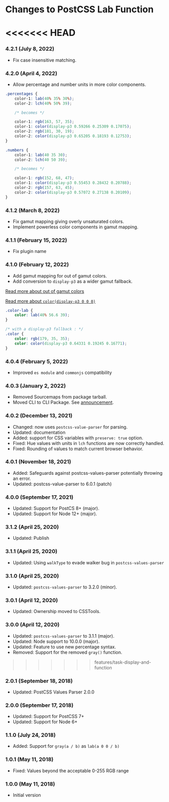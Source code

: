 # Changes to PostCSS Lab Function

<<<<<<< HEAD
=======
### 4.2.1 (July 8, 2022)

- Fix case insensitive matching.

### 4.2.0 (April 4, 2022)

- Allow percentage and number units in more color components.

```css
.percentages {
	color-1: lab(40% 35% 30%);
	color-2: lch(40% 50% 39);

	/* becomes */

	color-1: rgb(163, 57, 35);
	color-1: color(display-p3 0.59266 0.25309 0.17075);
	color-2: rgb(181, 30, 19);
	color-2: color(display-p3 0.65205 0.18193 0.12753);
}

.numbers {
	color-1: lab(40 35 30);
	color-2: lch(40 50 39);

	/* becomes */

	color-1: rgb(152, 68, 47);
	color-1: color(display-p3 0.55453 0.28432 0.20788);
	color-2: rgb(157, 63, 45);
	color-2: color(display-p3 0.57072 0.27138 0.20109);
}
```

### 4.1.2 (March 8, 2022)

- Fix gamut mapping giving overly unsaturated colors.
- Implement powerless color components in gamut mapping.

### 4.1.1 (February 15, 2022)

- Fix plugin name

### 4.1.0 (February 12, 2022)

- Add gamut mapping for out of gamut colors.
- Add conversion to `display-p3` as a wider gamut fallback.

[Read more about out of gamut colors](https://github.com/csstools/postcss-plugins/blob/main/plugins/postcss-lab-function/README.md#out-of-gamut-colors)

[Read more about `color(display-p3 0 0 0)`](https://developer.mozilla.org/en-US/docs/Web/CSS/color_value/color())

```css
.color-lab {
	color: lab(40% 56.6 39);
}

/* with a display-p3 fallback : */
.color {
	color: rgb(179, 35, 35);
	color: color(display-p3 0.64331 0.19245 0.16771);
}
```

### 4.0.4 (February 5, 2022)

- Improved `es module` and `commonjs` compatibility

### 4.0.3 (January 2, 2022)

- Removed Sourcemaps from package tarball.
- Moved CLI to CLI Package. See [announcement](https://github.com/csstools/postcss-plugins/discussions/121).

### 4.0.2 (December 13, 2021)

- Changed: now uses `postcss-value-parser` for parsing.
- Updated: documentation
- Added: support for CSS variables with `preserve: true` option.
- Fixed: Hue values with units in `lch` functions are now correctly handled.
- Fixed: Rounding of values to match current browser behavior.

### 4.0.1 (November 18, 2021)

- Added: Safeguards against postcss-values-parser potentially throwing an error.
- Updated: postcss-value-parser to 6.0.1 (patch)

### 4.0.0 (September 17, 2021)

- Updated: Support for PostCS 8+ (major).
- Updated: Support for Node 12+ (major).

### 3.1.2 (April 25, 2020)

- Updated: Publish

### 3.1.1 (April 25, 2020)

- Updated: Using `walkType` to evade walker bug in `postcss-values-parser`

### 3.1.0 (April 25, 2020)

- Updated: `postcss-values-parser` to 3.2.0 (minor).

### 3.0.1 (April 12, 2020)

- Updated: Ownership moved to CSSTools.

### 3.0.0 (April 12, 2020)

- Updated: `postcss-values-parser` to 3.1.1 (major).
- Updated: Node support to 10.0.0 (major).
- Updated: Feature to use new percentage syntax.
- Removed: Support for the removed `gray()` function.

>>>>>>> features/task-display-and-function
### 2.0.1 (September 18, 2018)

- Updated: PostCSS Values Parser 2.0.0

### 2.0.0 (September 17, 2018)

- Updated: Support for PostCSS 7+
- Updated: Support for Node 6+

### 1.1.0 (July 24, 2018)

- Added: Support for `gray(a / b)` as `lab(a 0 0 / b)`

### 1.0.1 (May 11, 2018)

- Fixed: Values beyond the acceptable 0-255 RGB range

### 1.0.0 (May 11, 2018)

- Initial version
